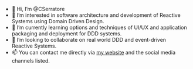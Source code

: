 - 👋 Hi, I’m @CSerratore
- 👀 I’m interested in software architecture and development of Reactive Systems using Domain Driven Design.
- 🌱 I’m currently learning options and techniques of UI/UX and application packaging and deployment for DDD systems.
- 💞️ I’m looking to collaborate on real world DDD and event-driven Reactive Systems.
- 📫 You can contact me directly via [my website](https://coryserratore.com) and the social media channels listed.

<!---
CSerratore/CSerratore is a ✨ special ✨ repository because its `README.md` (this file) appears on your GitHub profile.
You can click the Preview link to take a look at your changes.
--->
